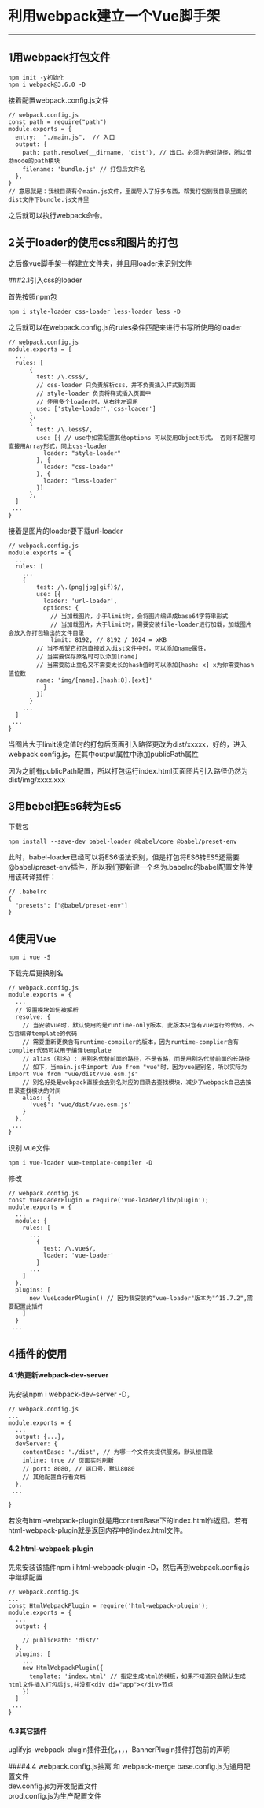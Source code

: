 # 利用webpack建立一个Vue脚手架


--------
## 1用webpack打包文件

	npm init -y初始化
	npm i webpack@3.6.0 -D

接着配置webpack.config.js文件

	// webpack.config.js
	const path = require("path")
	module.exports = {
	  entry:  "./main.js",  // 入口
	  output: {
	    path: path.resolve(__dirname, 'dist'), // 出口。必须为绝对路径，所以借助node的path模块
	    filename: 'bundle.js' // 打包后文件名
	  },
	}
	// 意思就是：我根目录有个main.js文件，里面导入了好多东西，帮我打包到我目录里面的dist文件下bundle.js文件里

之后就可以执行webpack命令。

## 2关于loader的使用css和图片的打包

之后像vue脚手架一样建立文件夹，并且用loader来识别文件

###2.1引入css的loader

首先按照npm包

	npm i style-loader css-loader less-loader less -D

之后就可以在webpack.config.js的rules条件匹配来进行书写所使用的loader

	// webpack.config.js
	module.exports = {
	  ...
	  rules: [
	      {
	        test: /\.css$/,
	        // css-loader 只负责解析css，并不负责插入样式到页面
	        // style-loader 负责将样式插入页面中
	        // 使用多个loader时，从右往左调用
	        use: ['style-loader','css-loader']
	      },
	      {
	        test: /\.less$/,
	        use: [{ // use中如需配置其他options 可以使用Object形式， 否则不配置可直接用Array形式，同上css-loader
	          loader: "style-loader"
	        }, {
	          loader: "css-loader"
	        }, {
	          loader: "less-loader"
	        }]
	      },
	  ]
	 ...
	}


接着是图片的loader要下载url-loader

	// webpack.config.js
	module.exports = {
	  ...
	  rules: [
	    ...
	    {
	        test: /\.(png|jpg|gif)$/,
	        use: [{
	          loader: 'url-loader',
	          options: {
	            // 当加载图片，小于limit时，会将图片编译成base64字符串形式
	            // 当加载图片，大于limit时，需要安装file-loader进行加载，加载图片会放入你打包输出的文件目录
	            limit: 8192, // 8192 / 1024 = xKB
            // 当不希望它打包直接放入dist文件中时，可以添加name属性，
            // 当需要保存原名时可以添加[name]
            // 当需要防止重名又不需要太长的hash值时可以添加[hash: x] x为你需要hash值位数
            name: 'img/[name].[hash:8].[ext]'
	          }
	        }]
	      }
	    ...
	  ]
	 ...
	}

当图片大于limit设定值时的打包后页面引入路径更改为dist/xxxxx，好的，进入webpack.config.js，在其中output属性中添加publicPath属性

因为之前有publicPath配置，所以打包运行index.html页面图片引入路径仍然为dist/img/xxxx.xxx



## 3用bebel把Es6转为Es5

下载包

	npm install --save-dev babel-loader @babel/core @babel/preset-env

此时，babel-loader已经可以将ES6语法识别，但是打包将ES6转ES5还需要@babel/preset-env插件，所以我们要新建一个名为.babelrc的babel配置文件使用该转译插件：

	// .babelrc
	{
	  "presets": ["@babel/preset-env"]
	}

## 4使用Vue

	npm i vue -S

下载完后更换别名

	// webpack.config.js
	module.exports = {
	  ...
	  // 设置模块如何被解析
	  resolve: {
	    // 当安装vue时，默认使用的是runtime-only版本，此版本只含有vue运行的代码，不包含编译template的代码
	    // 需要重新更换含有runtime-compiler的版本，因为runtime-complier含有complier代码可以用于编译template
	    // alias（别名）: 用别名代替前面的路径，不是省略，而是用别名代替前面的长路径
	    // 如下，当main.js中import Vue from "vue"时，因为vue是别名，所以实际为import Vue from "vue/dist/vue.esm.js"
	    // 别名好处是webpack直接会去别名对应的目录去查找模块，减少了webpack自己去按目录查找模块的时间
	    alias: {
	      'vue$': 'vue/dist/vue.esm.js'
	    }
	  },
	 ...
	}


识别.vue文件

	npm i vue-loader vue-template-compiler -D


修改

	// webpack.config.js
	const VueLoaderPlugin = require('vue-loader/lib/plugin');
	module.exports = {
	  ...
	  module: {
	    rules: [
	      ...
	        {
	          test: /\.vue$/,
	          loader: 'vue-loader'
	        }
	      ...
	    ]
	  },
	  plugins: [
	      new VueLoaderPlugin() // 因为我安装的"vue-loader"版本为"^15.7.2",需要配置此插件
	    ]
	  }
	 ...


## 4插件的使用


#### 4.1热更新webpack-dev-server

先安装npm i webpack-dev-server -D，

	// webpack.config.js
	...
	module.exports = {
	  ...
	  output: {...},
	  devServer: {
	    contentBase: './dist', // 为哪一个文件夹提供服务，默认根目录
	    inline: true // 页面实时刷新
	    // port: 8080, // 端口号，默认8080
	    // 其他配置自行看文档
	  },
	 ...

	} 

若没有html-webpack-plugin就是用contentBase下的index.html作返回。若有html-webpack-plugin就是返回内存中的index.html文件。

#### 4.2 html-webpack-plugin

先来安装该插件npm i html-webpack-plugin -D，然后再到webpack.config.js中继续配置


	// webpack.config.js
	...
	const HtmlWebpackPlugin = require('html-webpack-plugin');
	module.exports = {
	  ...
	  output: {
	    ...
	    // publicPath: 'dist/'
	  },
	  plugins: [
	    ...
	    new HtmlWebpackPlugin({
	      template: 'index.html' // 指定生成html的模板，如果不知道只会默认生成html文件插入打包后js,并没有<div di="app"></div>节点
	    })
	  ]
	 ...
	}

#### 4.3其它插件

uglifyjs-webpack-plugin插件丑化，，，，BannerPlugin插件打包前的声明


####4.4 webpack.config.js抽离 和 webpack-merge
base.config.js为通用配置文件   
dev.config.js为开发配置文件    
prod.config.js为生产配置文件     